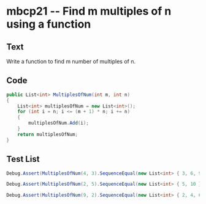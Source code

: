 # mbcp21 -- Find m multiples of n using a function

## Text

Write a function to find m number of multiples of n.

## Code

```csharp
public List<int> MultiplesOfNum(int m, int n) 
{ 
    List<int> multiplesOfNum = new List<int>(); 
    for (int i = n; i <= (m + 1) * n; i += n) 
    { 
        multiplesOfNum.Add(i); 
    } 
    return multiplesOfNum; 
}
```

## Test List

```csharp
Debug.Assert(MultiplesOfNum(4, 3).SequenceEqual(new List<int> { 3, 6, 9, 12 }));
```

```csharp
Debug.Assert(MultiplesOfNum(2, 5).SequenceEqual(new List<int> { 5, 10 }));
```

```csharp
Debug.Assert(MultiplesOfNum(9, 2).SequenceEqual(new List<int> { 2, 4, 6, 8, 10, 12, 14, 16, 18 }));
```
